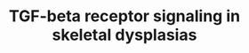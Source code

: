 ---
annotations:
- id: DOID:0070235
  parent: genetic disease
  type: Disease Ontology
  value: Loeys-Dietz syndrome 1
- id: DOID:0050466
  parent: genetic disease
  type: Disease Ontology
  value: Loeys-Dietz syndrome
- id: DOID:4997
  parent: genetic disease
  type: Disease Ontology
  value: Camurati-Engelmann disease
- id: PW:0000613
  parent: signaling pathway
  type: Pathway Ontology
  value: altered transforming growth factor-beta signaling pathway
- id: DOID:0070234
  parent: genetic disease
  type: Disease Ontology
  value: Loeys-Dietz syndrome 2
- id: PW:0000329
  parent: signaling pathway
  type: Pathway Ontology
  value: transforming growth factor-beta superfamily mediated signaling pathway
- id: DOID:0111727
  parent: genetic disease
  type: Disease Ontology
  value: geleophysic dysplasia 3
- id: DOID:0111724
  type: Disease Ontology
  value: geleophysic dysplasia
authors:
- Rlee
- Khanspers
- Azankl
- Eweitz
- Egonw
citedin: ''
communities:
- ONTOX
- SkeletalDysplasia
description: 'This diagram shows which skeletal dysplasias are caused by abnormalities
  in in TGF-beta signaling. The diagram is based on pathway: [[Pathway:WP560|TGF-beta
  Receptor Signaling (Homo sapiens)]].  Dotted arrows indicates that a disease is
  caused by mutation in the respective gene.  The exact role of ADAMTS10 and ADAMTSL2
  is currently unknown, they are known to interact with FBN1.  The Transforming growth
  factor beta (TGFB) signaling pathway is involved in many cellular processes in both
  the adult organism and the developing embryo including cell growth, cell differentiation,
  apoptosis, cellular homeostasis and other cellular functions. In spite of the wide
  range of cellular processes that the TGFB signaling pathway regulates, the process
  is relatively simple. TGFB superfamily ligands bind to a type II receptor, which
  recruits and phosphorylates a type I receptor. The type I receptor then phosphorylates
  receptor-regulated SMADs (R-SMADs) which can now bind the coSMAD SMAD4. R-SMAD/coSMAD
  complexes accumulate in the nucleus where they act as transcription factors and
  participate in the regulation of target gene expression. (source: [http://en.wikipedia.org/wiki/TGF_beta_signaling_pathway
  Wikipedia]). '
last-edited: 2024-02-24
ndex: f04c24e7-8b6d-11eb-9e72-0ac135e8bacf
organisms:
- Homo sapiens
redirect_from:
- /index.php/Pathway:WP4816
- /instance/WP4816
- /instance/WP4816_r128913
revision: r128913
schema-jsonld:
- '@context': https://schema.org/
  '@id': https://wikipathways.github.io/pathways/WP4816.html
  '@type': Dataset
  creator:
    '@type': Organization
    name: WikiPathways
  description: 'This diagram shows which skeletal dysplasias are caused by abnormalities
    in in TGF-beta signaling. The diagram is based on pathway: [[Pathway:WP560|TGF-beta
    Receptor Signaling (Homo sapiens)]].  Dotted arrows indicates that a disease is
    caused by mutation in the respective gene.  The exact role of ADAMTS10 and ADAMTSL2
    is currently unknown, they are known to interact with FBN1.  The Transforming
    growth factor beta (TGFB) signaling pathway is involved in many cellular processes
    in both the adult organism and the developing embryo including cell growth, cell
    differentiation, apoptosis, cellular homeostasis and other cellular functions.
    In spite of the wide range of cellular processes that the TGFB signaling pathway
    regulates, the process is relatively simple. TGFB superfamily ligands bind to
    a type II receptor, which recruits and phosphorylates a type I receptor. The type
    I receptor then phosphorylates receptor-regulated SMADs (R-SMADs) which can now
    bind the coSMAD SMAD4. R-SMAD/coSMAD complexes accumulate in the nucleus where
    they act as transcription factors and participate in the regulation of target
    gene expression. (source: [http://en.wikipedia.org/wiki/TGF_beta_signaling_pathway
    Wikipedia]). '
  keywords:
  - ADAMTS10
  - ADAMTSL2
  - BAMBI
  - BMP4
  - CREBBP
  - CTNNB1
  - EGF
  - ENG
  - EP300
  - FBN1
  - FKBP1A
  - FOS
  - FOXH1
  - FST
  - HRAS
  - IFNG
  - INHBA
  - ITGB6
  - JAK1
  - JUN
  - LEF1
  - LEFTY1
  - LEFTY2
  - LIF
  - LTBP1
  - LTBP3
  - MAPK3
  - MAPK9
  - MIR302A
  - NFKB1
  - NOG
  - RUNX2
  - RUNX3
  - SERPINE1
  - SKI
  - SKIL
  - SMAD1
  - SMAD2
  - SMAD3
  - SMAD4
  - SMAD5
  - SMAD6
  - SMAD7
  - SMAD9
  - SPP1
  - STAT1
  - STAT3
  - TFE3
  - TGFB1
  - TGFBR1
  - TGFBR2
  - TGFBR3
  - TGIF
  - THBS1
  - TNF
  - WNT1
  - ZFHX1B
  - ZFYVE9
  - ZNF423
  license: CC0
  name: TGF-beta receptor signaling in skeletal dysplasias
seo: CreativeWork
title: TGF-beta receptor signaling in skeletal dysplasias
wpid: WP4816
---